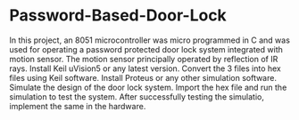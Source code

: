 # Password-Based-Door-Lock
In this project, an 8051 microcontroller was micro programmed in C and was used for operating a password protected door lock system integrated with motion sensor. The motion sensor principally operated by reflection of IR rays.
Install Keil uVision5 or any latest version.
Convert the 3 files into hex files using Keil software.
Install Proteus or any other simulation software.
Simulate the design of the door lock system. Import the hex file and run the simulation to test the system.
After successfully testing the simulatio, implement the same in the hardware.
